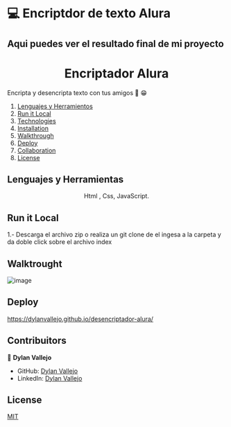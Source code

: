 # 💻 Encriptdor de texto Alura
 
## Aqui puedes ver el resultado final de mi proyecto

<h1 style="text-align: center;"> Encriptador Alura  </h1>
Encripta y desencripta texto con tus amigos 🙌 😁



1. [Lenguajes y Herramientos](#lenguajes-y-herramientas)
2. [Run it Local](#run-it-local)
3. [Technologies](#lenguajes-y-herramientas)
4. [Installation](#run-it-local)
5. [Walkthrough](#walktrought)
6. [Deploy](#deploy)
7. [Collaboration](#contribuitors)
10. [License](#license)


## Lenguajes y Herramientas

<p style="text-align: center;">
  Html , Css, JavaScript.
</p>
  
## Run it Local
  
1.- Descarga el archivo zip o realiza un git clone de el ingesa a la carpeta y da doble click sobre el archivo index


## Walktrought

![image](https://user-images.githubusercontent.com/99937413/220773111-2cfa6e76-18cb-47ef-8dcb-6c297fdb8183.png)


## Deploy 

 https://dylanvallejo.github.io/desencriptador-alura/

## Contribuitors


👤 **Dylan Vallejo**

- GitHub: [Dylan Vallejo](https://github.com/DylanVallejo)
- LinkedIn: [Dylan Vallejo](https://www.linkedin.com/in/dylan-vallejo)


## License

[MIT](https://choosealicense.com/licenses/mit/)
